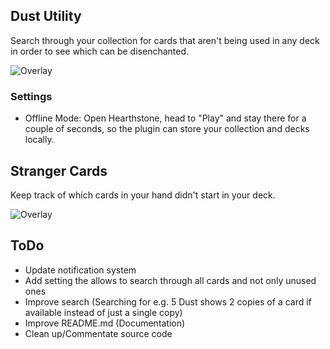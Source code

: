 ## Dust Utility
Search through your collection for cards that aren't being used in any deck in order to see which can be disenchanted.

![Overlay](https://i.imgur.com/X91JVMa.png)

### Settings
* Offline Mode: Open Hearthstone, head to "Play" and stay there for a couple of seconds, so the plugin can store your collection and decks locally.

## Stranger Cards
Keep track of which cards in your hand didn't start in your deck.

![Overlay](https://i.imgur.com/MXdwt24.png)

## ToDo
* Update notification system
* Add setting the allows to search through all cards and not only unused ones
* Improve search (Searching for e.g. 5 Dust shows 2 copies of a card if available instead of just a single copy)
* Improve README.md (Documentation)
* Clean up/Commentate source code
